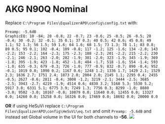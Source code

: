 # AKG N90Q Nominal
Replace `C:\Program Files\EqualizerAPO\config\config.txt` with:
```
Preamp: -5.6dB
GraphicEQ: 10 -84; 20 -0.8; 22 -0.7; 23 -0.6; 25 -0.5; 26 -0.5; 28 -0.4; 30 -0.2; 32 -0.1; 35 0.1; 37 0.3; 40 0.5; 42 0.6; 45 0.8; 49 1.1; 52 1.3; 56 1.5; 59 1.6; 64 1.6; 68 1.5; 73 1.3; 78 1.1; 83 0.8; 89 0.5; 95 0.1; 102 -0.4; 109 -0.8; 117 -1.2; 125 -1.6; 134 -2.0; 143 -2.2; 153 -2.2; 164 -2.3; 175 -2.3; 188 -2.3; 201 -2.2; 215 -2.2; 230 -2.1; 246 -2.1; 263 -2.0; 282 -1.9; 301 -2.0; 323 -1.9; 345 -1.9; 369 -1.8; 395 -1.9; 423 -1.8; 452 -1.8; 484 -1.7; 518 -1.6; 554 -1.4; 593 -1.0; 635 -0.3; 679 -0.3; 726 -1.0; 777 -0.9; 832 -0.7; 890 -0.4; 952 -0.1; 1019 0.0; 1090 0.2; 1167 0.6; 1248 1.2; 1336 1.7; 1429 2.1; 1529 2.3; 1636 2.7; 1751 2.4; 1873 2.0; 2004 2.0; 2145 1.1; 2295 0.4; 2455 -0.5; 2627 -0.6; 2811 -0.4; 3008 -1.2; 3219 -2.1; 3444 -2.5; 3685 -2.5; 3943 -2.7; 4219 -1.9; 4514 0.6; 4830 3.2; 5168 5.3; 5530 5.2; 5917 3.8; 6331 5.1; 6775 3.9; 7249 1.3; 7756 0.3; 8299 -1.0; 8880 -3.0; 9502 -3.0; 10167 -0.8; 10879 0.0; 11640 0.0; 12455 0.0; 13327 0.0; 14260 0.0; 15258 0.0; 16326 0.0; 17469 0.0; 18692 0.0; 20000 0.0
```
**OR** if using HeSuVi replace `C:\Program Files\EqualizerAPO\config\HeSuVi\eq.txt` and omit `Preamp: -5.6dB` and instead set Global volume in the UI for both channels to **-56**.
![](https://raw.githubusercontent.com/jaakkopasanen/AutoEq/master/results/Headphone.com/innerfidelity/onear/AKG%20N90Q%20Nominal/AKG%20N90Q%20Nominal.png)